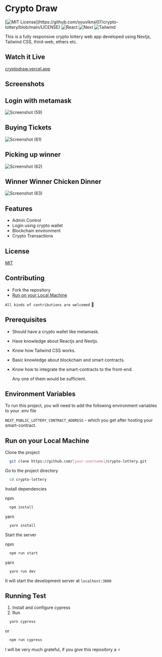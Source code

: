 # Crypto Draw 
[![MIT License](https://img.shields.io/apm/l/atomic-design-ui.svg?)](https://github.com/souviknsl07/crypto-lottery/blob/main/LICENSE)
![React](https://img.shields.io/badge/react-v18-blue)
![Next](https://img.shields.io/badge/next-v12-yellowgreen)
![Tailwind](https://img.shields.io/badge/tailwindcss-v3-lightgreen)


This is a fully responsive crypto lottery web app developed using Nextjs, Tailwind CSS, third-web, ethers etc.
## Watch it Live
[cryptodraw.vercel.app](https://cryptodraw.vercel.app)<br/>

## Screenshots
## Login with metamask
![Screenshot (59)](https://user-images.githubusercontent.com/53038576/191064986-9a159703-869e-4cdc-8bdf-ca1e0b1ce029.png)
## Buying Tickets
![Screenshot (61)](https://user-images.githubusercontent.com/53038576/191065059-27079d4b-f1ac-47ae-b5fe-ed9834be469b.png)
## Picking up winner
![Screenshot (62)](https://user-images.githubusercontent.com/53038576/191065086-6ff0263b-1090-4c69-a98a-185701428026.png)
## Winner Winner Chicken Dinner
![Screenshot (63)](https://user-images.githubusercontent.com/53038576/191065099-ee9f9aff-8cfd-4b76-b5d9-96114fdc7c1a.png)

## Features

- Admin Control
- Login using crypto wallet
- Blockchain environment
- Crypto Transactions

## License

[MIT](https://github.com/souviknsl07/crypto-lottery/blob/main/LICENSE)

## Contributing

- Fork the repository
- [Run on your Local Machine](https://github.com/souviknsl07/crypto-lottery#run-on-your-local-machine)

`All kinds of contributions are welcomed` 🤝<br/>

## Prerequisites
- Should have a crypto wallet like metamask.
- Have knowledge about Reactjs and Nextjs.
- Know how Tailwind CSS works.
- Basic knowledge about blockchain and smart contracts.
- Know how to integrate the smart-contracts to the front-end.
  
  Any one of them would be sufficient. 

## Environment Variables

To run this project, you will need to add the following environment variables to your .env file

`NEXT_PUBLIC_LOTTERY_CONTRACT_ADDRESS` - which you get after hosting your smart-contract.


## Run on your Local Machine

Clone the project

```bash
  git clone https://github.com/[your-username]/crypto-lottery.git
```

Go to the project directory

```bash
  cd crypto-lottery
```

Install dependencies

npm

```bash
  npm install
```
yarn

```bash
  yarn install
```

Start the server

npm

```bash
  npm run start
```
yarn

```bash
  yarn run dev
```

It will start the development server at `localhost:3000`

## Running Test

1. Install and configure cypress
2. Run
```bash
  yarn cypress
```
or

```bash
  npm run cypress
```

I will be very much grateful, if you give this repository a ⭐
